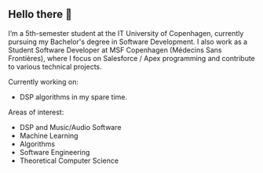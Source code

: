 ## Hello there 👋

I’m a 5th-semester student at the IT University of Copenhagen, currently pursuing my Bachelor's degree in Software Development. I also work as a Student Software Developer at MSF Copenhagen (Médecins Sans Frontières), where I focus on Salesforce / Apex programming and contribute to various technical projects.

Currently working on:
* DSP algorithms in my spare time.

Areas of interest:
* DSP and Music/Audio Software
* Machine Learning
* Algorithms
* Software Engineering
* Theoretical Computer Science

